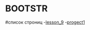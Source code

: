 

# BOOTSTR

#список строниц
-[lesson_9](https://kruzhayev.github.io/lesson_9/ "Страницу сверстал
С ПОМОЩЮ БИБЛИОТЕКИ BOOTSTRAP.CSS")
-[progect1](https://kruzhayev.github.io/progect1/ "Проверка адоптации")
